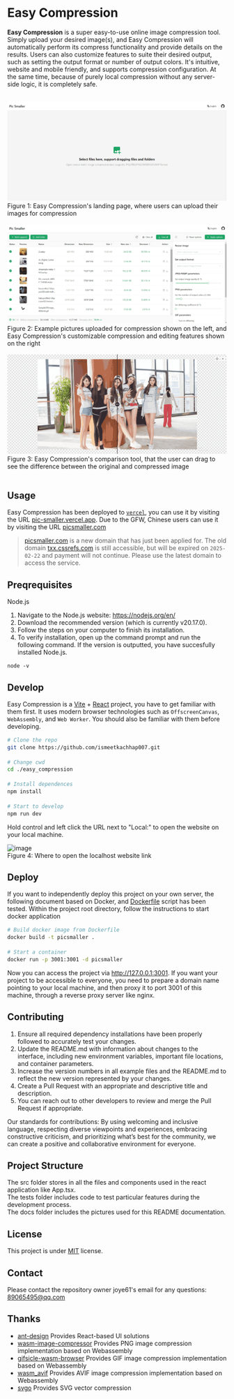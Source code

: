 # Easy Compression 

**Easy Compression** is a super easy-to-use online image compression tool. Simply upload your desired image(s), and Easy Compression will automatically perform its compress functionality and provide details on the results. Users can also customize features to suite their desired output, such as setting the output format or number of output colors. It's intuitive, website and mobile friendly, and supports compression configuration. At the same time, because of purely local compression without any server-side logic, it is completely safe.

<br/>

<div><img src="./docs/demo1.png"></div>
Figure 1: Easy Compression's landing page, where users can upload their images for compression
<br/>
<br/>
<div><img src="./docs/demo2.png"></div>
Figure 2: Example pictures uploaded for compression shown on the left, and Easy Compression's customizable compression and editing features shown on the right
<br/>
<br/>
<div><img src="./docs/demo3.png"></div>
Figure 3: Easy Compression's comparison tool, that the user can drag to see the difference between the original and compressed image
<br/>
<br/>

## Usage

Easy Compression has been deployed to [`vercel`](https://vercel.com/), you can use it by visiting the URL [pic-smaller.vercel.app](https://pic-smaller.vercel.app). Due to the GFW, Chinese users can use it by visiting the URL [picsmaller.com](https://picsmaller.com/)

> [picsmaller.com](https://picsmaller.com/) is a new domain that has just been applied for. The old domain [txx.cssrefs.com](https://txx.cssrefs.com/) is still accessible, but will be expired on `2025-02-22` and payment will not continue. Please use the latest domain to access the service.

## Preqrequisites

Node.js
1. Navigate to the Node.js website: https://nodejs.org/en/
2. Download the recommended version (which is currently v20.17.0).
3. Follow the steps on your computer to finish its installation.
4. To verify installation, open up the command prompt and run the following command. If the version is outputted, you have succesfully installed Node.js.
```
node -v
```

## Develop

Easy Compression is a [Vite](https://vitejs.dev/) + [React](https://react.dev/) project, you have to get familiar with them first. It uses modern browser technologies such as `OffscreenCanvas`, `WebAssembly`, and `Web Worker`. You should also be familiar with them before developing.

```bash
# Clone the repo
git clone https://github.com/ismeetkachhap007.git

# Change cwd
cd ./easy_compression

# Install dependences
npm install

# Start to develop
npm run dev
```

Hold control and left click the URL next to "Local:" to open the website on your local machine.

![image](https://github.com/user-attachments/assets/b82b296d-74bf-48db-8284-34f2db3b8c3f)
<br/>
Figure 4: Where to open the localhost website link


## Deploy

If you want to independently deploy this project on your own server, the following document based on Docker, and [Dockerfile](./Dockerfile) script has been tested. Within the project root directory, follow the instructions to start docker application

```bash
# Build docker image from Dockerfile
docker build -t picsmaller .

# Start a container
docker run -p 3001:3001 -d picsmaller
```

Now you can access the project via http://127.0.0.1:3001. If you want your project to be accessible to everyone, you need to prepare a domain name pointing to your local machine, and then proxy it to port 3001 of this machine, through a reverse proxy server like nginx.

## Contributing

1. Ensure all required dependency installations have been properly followed to accurately test your changes.
2. Update the README.md with information about changes to the interface, including new environment variables, important file locations, and container parameters.
4. Increase the version numbers in all example files and the README.md to reflect the new version represented by your changes.
5. Create a Pull Request with an appropriate and descriptive title and description.
6. You can reach out to other developers to review and merge the Pull Request if appropriate.

Our standards for contributions: By using welcoming and inclusive language, respecting diverse viewpoints and experiences, embracing constructive criticism, and prioritizing what’s best for the community, we can create a positive and collaborative environment for everyone.

## Project Structure

The src folder stores in all the files and components used in the react application like App.tsx.
<br/>
The tests folder includes code to test particular features during the development process.
<br/>
The docs folder includes the pictures used for this README documentation.

## License

This project is under [MIT](LICENSE) license.

## Contact

Please contact the repository owner joye61's email for any questions: 89065495@qq.com

## Thanks

- [ant-design](https://github.com/ant-design/ant-design) Provides React-based UI solutions
- [wasm-image-compressor](https://github.com/antelle/wasm-image-compressor) Provides PNG image compression implementation based on Webassembly
- [gifsicle-wasm-browser](https://github.com/renzhezhilu/gifsicle-wasm-browser) Provides GIF image compression implementation based on Webassembly
- [wasm_avif](https://github.com/packurl/wasm_avif) Provides AVIF image compression implementation based on Webassembly
- [svgo](https://github.com/svg/svgo) Provides SVG vector compression
